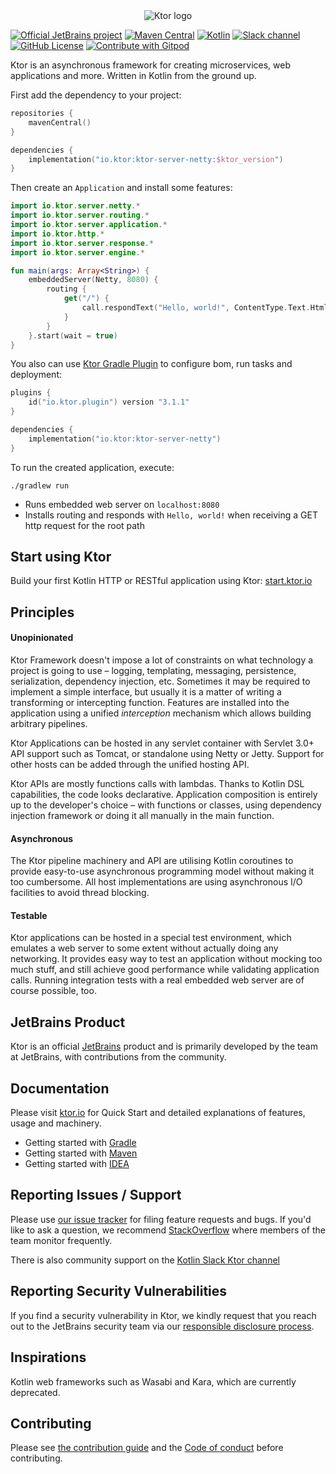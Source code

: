 <div align="center">

  <picture>
    <source media="(prefers-color-scheme: dark)" srcset="https://raw.githubusercontent.com/ktorio/ktor/main/.github/images/ktor-logo-for-dark.svg">
    <img alt="Ktor logo" src="https://raw.githubusercontent.com/ktorio/ktor/main/.github/images/ktor-logo-for-light.svg">
  </picture>

</div>

[![Official JetBrains project](http://jb.gg/badges/official.svg)](https://confluence.jetbrains.com/display/ALL/JetBrains+on+GitHub)
[![Maven Central](https://img.shields.io/maven-central/v/io.ktor/ktor-server)](https://central.sonatype.com/search?namespace=io.ktor)
[![Kotlin](https://img.shields.io/badge/kotlin-2.1.20-blue.svg?logo=kotlin)](http://kotlinlang.org)
[![Slack channel](https://img.shields.io/badge/chat-slack-green.svg?logo=slack)](https://kotlinlang.slack.com/messages/ktor/)
[![GitHub License](https://img.shields.io/badge/license-Apache%20License%202.0-blue.svg?style=flat)](http://www.apache.org/licenses/LICENSE-2.0)
[![Contribute with Gitpod](https://img.shields.io/badge/Contribute%20with-Gitpod-908a85?logo=gitpod)](https://gitpod.io/#https://github.com/ktorio/ktor)

Ktor is an asynchronous framework for creating microservices, web applications and more. Written in Kotlin from the
ground up.

First add the dependency to your project:

```kotlin
repositories {
    mavenCentral()
}

dependencies {
    implementation("io.ktor:ktor-server-netty:$ktor_version")
}
```

Then create an `Application` and install some features:

```kotlin
import io.ktor.server.netty.*
import io.ktor.server.routing.*
import io.ktor.server.application.*
import io.ktor.http.*
import io.ktor.server.response.*
import io.ktor.server.engine.*

fun main(args: Array<String>) {
    embeddedServer(Netty, 8080) {
        routing {
            get("/") {
                call.respondText("Hello, world!", ContentType.Text.Html)
            }
        }
    }.start(wait = true)
}
```

You also can use [Ktor Gradle Plugin](https://github.com/ktorio/ktor-build-plugins) to configure bom, run tasks and deployment:
```kotlin
plugins {
    id("io.ktor.plugin") version "3.1.1"
}

dependencies {
    implementation("io.ktor:ktor-server-netty")
}
```

To run the created application, execute:
```shell
./gradlew run
```

* Runs embedded web server on `localhost:8080`
* Installs routing and responds with `Hello, world!` when receiving a GET http request for the root path

## Start using Ktor

Build your first Kotlin HTTP or RESTful application using Ktor: [start.ktor.io](https://start.ktor.io)

## Principles

#### Unopinionated

Ktor Framework doesn't impose a lot of constraints on what technology a project is going to use – logging,
templating, messaging, persistence, serialization, dependency injection, etc.
Sometimes it may be required to implement a simple interface, but usually it is a matter of writing a
transforming or intercepting function. Features are installed into the application using a unified *interception*
mechanism
which allows building arbitrary pipelines.

Ktor Applications can be hosted in any servlet container with Servlet 3.0+ API support such as Tomcat, or
standalone using Netty or Jetty. Support for other hosts can be added through the unified hosting API.

Ktor APIs are mostly functions calls with lambdas. Thanks to Kotlin DSL capabilities, the code looks declarative.
Application composition is entirely up to the developer's choice – with functions or classes, using dependency injection
framework or doing it all manually in the main function.

#### Asynchronous

The Ktor pipeline machinery and API are utilising Kotlin coroutines to provide easy-to-use asynchronous
programming model without making it too cumbersome. All host implementations are using asynchronous I/O facilities
to avoid thread blocking.

#### Testable

Ktor applications can be hosted in a special test environment, which emulates a web server to some
extent without actually doing any networking. It provides easy way to test an application without mocking
too much stuff, and still achieve good performance while validating application calls. Running integration tests with a
real
embedded web server are of course possible, too.

## JetBrains Product

Ktor is an official [JetBrains](https://jetbrains.com) product and is primarily developed by the team at JetBrains, with
contributions
from the community.

## Documentation

Please visit [ktor.io](http://ktor.io) for Quick Start and detailed explanations of features, usage and machinery.

* Getting started with [Gradle](https://ktor.io/docs/gradle.html)
* Getting started with [Maven](https://ktor.io/docs/maven.html)
* Getting started with [IDEA](https://ktor.io/docs/intellij-idea.html)

## Reporting Issues / Support

Please use [our issue tracker](https://youtrack.jetbrains.com/issues/KTOR) for filing feature requests and bugs. If
you'd like to ask a question, we recommend [StackOverflow](https://stackoverflow.com/questions/tagged/ktor) where
members of the team monitor frequently.

There is also community support on the [Kotlin Slack Ktor channel](https://app.slack.com/client/T09229ZC6/C0A974TJ9)

## Reporting Security Vulnerabilities

If you find a security vulnerability in Ktor, we kindly request that you reach out to the JetBrains security team via
our [responsible disclosure process](https://www.jetbrains.com/legal/terms/responsible-disclosure.html).

## Inspirations

Kotlin web frameworks such as Wasabi and Kara, which are currently deprecated.

## Contributing

Please see [the contribution guide](CONTRIBUTING.md) and the [Code of conduct](CODE_OF_CONDUCT.md) before contributing.

